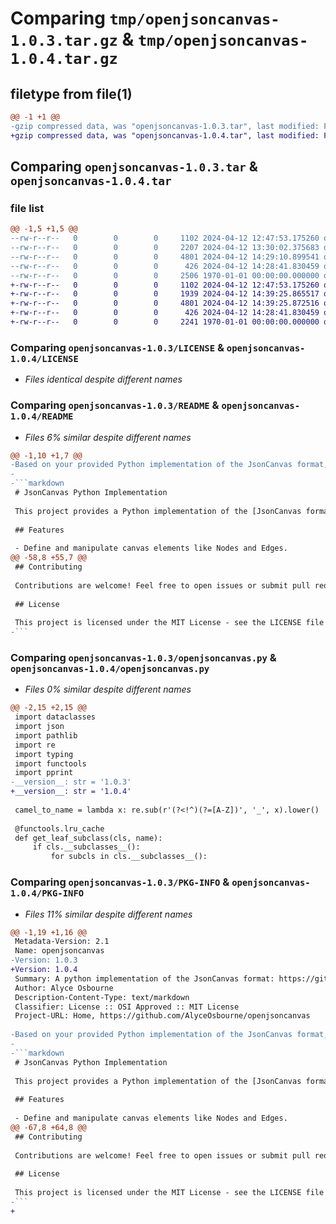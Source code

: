# Comparing `tmp/openjsoncanvas-1.0.3.tar.gz` & `tmp/openjsoncanvas-1.0.4.tar.gz`

## filetype from file(1)

```diff
@@ -1 +1 @@
-gzip compressed data, was "openjsoncanvas-1.0.3.tar", last modified: Fri Jan  1 00:00:00 2016, max compression
+gzip compressed data, was "openjsoncanvas-1.0.4.tar", last modified: Fri Jan  1 00:00:00 2016, max compression
```

## Comparing `openjsoncanvas-1.0.3.tar` & `openjsoncanvas-1.0.4.tar`

### file list

```diff
@@ -1,5 +1,5 @@
--rw-r--r--   0        0        0     1102 2024-04-12 12:47:53.175260 openjsoncanvas-1.0.3/LICENSE
--rw-r--r--   0        0        0     2207 2024-04-12 13:30:02.375683 openjsoncanvas-1.0.3/README
--rw-r--r--   0        0        0     4801 2024-04-12 14:29:10.899541 openjsoncanvas-1.0.3/openjsoncanvas.py
--rw-r--r--   0        0        0      426 2024-04-12 14:28:41.830459 openjsoncanvas-1.0.3/pyproject.toml
--rw-r--r--   0        0        0     2506 1970-01-01 00:00:00.000000 openjsoncanvas-1.0.3/PKG-INFO
+-rw-r--r--   0        0        0     1102 2024-04-12 12:47:53.175260 openjsoncanvas-1.0.4/LICENSE
+-rw-r--r--   0        0        0     1939 2024-04-12 14:39:25.865517 openjsoncanvas-1.0.4/README
+-rw-r--r--   0        0        0     4801 2024-04-12 14:39:25.872516 openjsoncanvas-1.0.4/openjsoncanvas.py
+-rw-r--r--   0        0        0      426 2024-04-12 14:28:41.830459 openjsoncanvas-1.0.4/pyproject.toml
+-rw-r--r--   0        0        0     2241 1970-01-01 00:00:00.000000 openjsoncanvas-1.0.4/PKG-INFO
```

### Comparing `openjsoncanvas-1.0.3/LICENSE` & `openjsoncanvas-1.0.4/LICENSE`

 * *Files identical despite different names*

### Comparing `openjsoncanvas-1.0.3/README` & `openjsoncanvas-1.0.4/README`

 * *Files 6% similar despite different names*

```diff
@@ -1,10 +1,7 @@
-Based on your provided Python implementation of the JsonCanvas format, here's a detailed README file. This README includes an overview, installation instructions, usage examples, and additional details that may be helpful for users of your project.
-
-```markdown
 # JsonCanvas Python Implementation
 
 This project provides a Python implementation of the [JsonCanvas format](https://github.com/obsidianmd/jsoncanvas/blob/main/spec/1.0.md), designed to enable the creation, manipulation, and serialization of a structured canvas representation. It is built using Python's `dataclasses` for easy data management and supports various node types including Text, File, Link, Group, and Edge elements.
 
 ## Features
 
 - Define and manipulate canvas elements like Nodes and Edges.
@@ -58,8 +55,7 @@
 ## Contributing
 
 Contributions are welcome! Feel free to open issues or submit pull requests to our repository.
 
 ## License
 
 This project is licensed under the MIT License - see the LICENSE file for details.
-```
```

### Comparing `openjsoncanvas-1.0.3/openjsoncanvas.py` & `openjsoncanvas-1.0.4/openjsoncanvas.py`

 * *Files 0% similar despite different names*

```diff
@@ -2,15 +2,15 @@
 import dataclasses
 import json
 import pathlib
 import re
 import typing
 import functools
 import pprint
-__version__: str = '1.0.3'
+__version__: str = '1.0.4'
 
 camel_to_name = lambda x: re.sub(r'(?<!^)(?=[A-Z])', '_', x).lower()
 
 @functools.lru_cache
 def get_leaf_subclass(cls, name):
     if cls.__subclasses__():
         for subcls in cls.__subclasses__():
```

### Comparing `openjsoncanvas-1.0.3/PKG-INFO` & `openjsoncanvas-1.0.4/PKG-INFO`

 * *Files 11% similar despite different names*

```diff
@@ -1,19 +1,16 @@
 Metadata-Version: 2.1
 Name: openjsoncanvas
-Version: 1.0.3
+Version: 1.0.4
 Summary: A python implementation of the JsonCanvas format: https://github.com/obsidianmd/jsoncanvas/blob/main/spec/1.0.md
 Author: Alyce Osbourne
 Description-Content-Type: text/markdown
 Classifier: License :: OSI Approved :: MIT License
 Project-URL: Home, https://github.com/AlyceOsbourne/openjsoncanvas
 
-Based on your provided Python implementation of the JsonCanvas format, here's a detailed README file. This README includes an overview, installation instructions, usage examples, and additional details that may be helpful for users of your project.
-
-```markdown
 # JsonCanvas Python Implementation
 
 This project provides a Python implementation of the [JsonCanvas format](https://github.com/obsidianmd/jsoncanvas/blob/main/spec/1.0.md), designed to enable the creation, manipulation, and serialization of a structured canvas representation. It is built using Python's `dataclasses` for easy data management and supports various node types including Text, File, Link, Group, and Edge elements.
 
 ## Features
 
 - Define and manipulate canvas elements like Nodes and Edges.
@@ -67,8 +64,8 @@
 ## Contributing
 
 Contributions are welcome! Feel free to open issues or submit pull requests to our repository.
 
 ## License
 
 This project is licensed under the MIT License - see the LICENSE file for details.
-```
+
```

